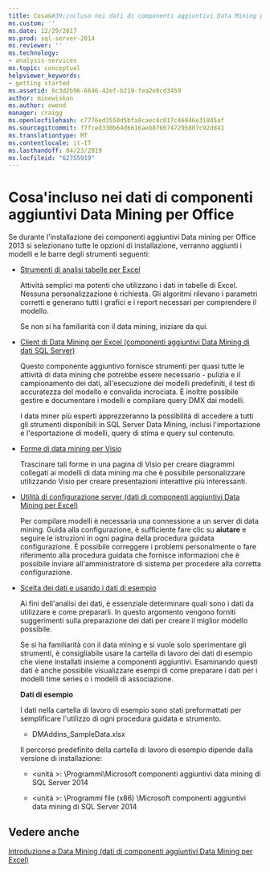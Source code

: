 ```yaml
---
title: Cosa&#39;incluso nei dati di componenti aggiuntivi Data Mining per Office | Microsoft Docs
ms.custom: ''
ms.date: 12/29/2017
ms.prod: sql-server-2014
ms.reviewer: ''
ms.technology:
- analysis-services
ms.topic: conceptual
helpviewer_keywords:
- getting started
ms.assetid: 6c3d2b96-6646-42ef-b219-fea2e0cd3459
author: minewiskan
ms.author: owend
manager: craigg
ms.openlocfilehash: c7776ed3550d5bfa8caec4c017c46946e31845af
ms.sourcegitcommit: f7fced330b64d6616aeb8766747295807c92dd41
ms.translationtype: MT
ms.contentlocale: it-IT
ms.lasthandoff: 04/23/2019
ms.locfileid: "62755919"
---
```

# <a name="what39s-included-in-the-data-mining-add-ins-for-office"></a>Cosa&#39;incluso nei dati di componenti aggiuntivi Data Mining per Office
  Se durante l'installazione dei componenti aggiuntivi Data mining per Office 2013 si selezionano tutte le opzioni di installazione, verranno aggiunti i modelli e le barre degli strumenti seguenti:  
  
-   [Strumenti di analisi tabelle per Excel](table-analysis-tools-for-excel.md)  
  
     Attività semplici ma potenti che utilizzano i dati in tabelle di Excel. Nessuna personalizzazione è richiesta. Gli algoritmi rilevano i parametri corretti e generano tutti i grafici e i report necessari per comprendere il modello.  
  
     Se non si ha familiarità con il data mining, iniziare da qui.  
  
-   [Client di Data Mining per Excel &#40;componenti aggiuntivi Data Mining di dati SQL Server&#41;](data-mining-client-for-excel-sql-server-data-mining-add-ins.md)  
  
     Questo componente aggiuntivo fornisce strumenti per quasi tutte le attività di data mining che potrebbe essere necessario - pulizia e il campionamento dei dati, all'esecuzione dei modelli predefiniti, il test di accuratezza del modello e convalida incrociata. È inoltre possibile gestire e documentare i modelli e compilare query DMX dai modelli.  
  
     I data miner più esperti apprezzeranno la possibilità di accedere a tutti gli strumenti disponibili in SQL Server Data Mining, inclusi l'importazione e l'esportazione di modelli, query di stima e query sul contenuto.  
  
-   [Forme di data mining per Visio](data-mining-shapes-for-visio.md)  
  
     Trascinare tali forme in una pagina di Visio per creare diagrammi collegati ai modelli di data mining ma che è possibile personalizzare utilizzando Visio per creare presentazioni interattive più interessanti.  
  
-   [Utilità di configurazione server &#40;dati di componenti aggiuntivi Data Mining per Excel&#41;](server-configuration-utility-data-mining-add-ins-for-excel.md)  
  
     Per compilare modelli è necessaria una connessione a un server di data mining. Guida alla configurazione, è sufficiente fare clic su **aiutare** e seguire le istruzioni in ogni pagina della procedura guidata configurazione. È possibile correggere i problemi personalmente o fare riferimento alla procedura guidata che fornisce informazioni che è possibile inviare all'amministratore di sistema per procedere alla corretta configurazione.  
  
-   [Scelta dei dati e usando i dati di esempio](choosing-data-for-data-mining.md)  
  
     Ai fini dell'analisi dei dati, è essenziale determinare quali sono i dati da utilizzare e come prepararli. In questo argomento vengono forniti suggerimenti sulla preparazione dei dati per creare il miglior modello possibile.  
  
     Se si ha familiarità con il data mining e si vuole solo sperimentare gli strumenti, è consigliabile usare la cartella di lavoro dei dati di esempio che viene installati insieme a componenti aggiuntivi. Esaminando questi dati è anche possibile visualizzare esempi di come preparare i dati per i modelli time series o i modelli di associazione.  
  
     **Dati di esempio**  
  
     I dati nella cartella di lavoro di esempio sono stati preformattati per semplificare l'utilizzo di ogni procedura guidata e strumento.  
  
    -   DMAddins_SampleData.xlsx  
  
     Il percorso predefinito della cartella di lavoro di esempio dipende dalla versione di installazione:  
  
    -   \<unità >: \Programmi\Microsoft componenti aggiuntivi data mining di SQL Server 2014  
  
    -   \<unità >: \Programmi file (x86) \Microsoft componenti aggiuntivi data mining di SQL Server 2014  
  
## <a name="see-also"></a>Vedere anche  
 [Introduzione a Data Mining &#40;dati di componenti aggiuntivi Data Mining per Excel&#41;](getting-started-with-data-mining-data-mining-add-ins-for-excel.md)  
  
  
